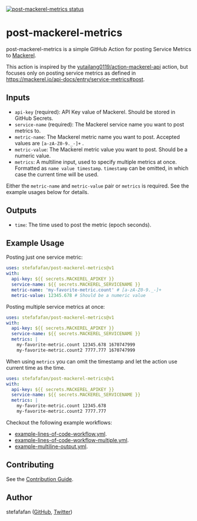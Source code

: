 <a href="https://github.com/stefafafan/post-mackerel-metrics/actions"><img alt="post-mackerel-metrics status" src="https://github.com/stefafafan/post-mackerel-metrics/workflows/build-test/badge.svg"></a>

# post-mackerel-metrics

post-mackerel-metrics is a simple GitHub Action for posting Service Metrics to [Mackerel](https://mackerel.io/).

This action is inspired by the [yutailang0119/action-mackerel-api](https://github.com/yutailang0119/action-mackerel-api) action, but focuses only on posting service metrics as defined in https://mackerel.io/api-docs/entry/service-metrics#post.

## Inputs

- `api-key` (required): API Key value of Mackerel. Should be stored in GitHub Secrets.
- `service-name` (required): The Mackerel service name you want to post metrics to.
- `metric-name`: The Mackerel metric name you want to post. Accepted values are `[a-zA-Z0-9._-]+` .
- `metric-value`: The Mackerel metric value you want to post. Should be a numeric value.
- `metrics`: A multiline input, used to specify multiple metrics at once. Formatted as `name value timestamp`. `timestamp` can be omitted, in which case the current time will be used.

Either the `metric-name` and `metric-value` pair or `metrics` is required. See the example usages below for details.

## Outputs

- `time`: The time used to post the metric (epoch seconds).

## Example Usage

Posting just one service metric:

```yaml
uses: stefafafan/post-mackerel-metrics@v1
with:
  api-key: ${{ secrets.MACKEREL_APIKEY }}
  service-name: ${{ secrets.MACKEREL_SERVICENAME }}
  metric-name: 'my-favorite-metric.count' # [a-zA-Z0-9._-]+
  metric-value: 12345.678 # Should be a numeric value
```

Posting multiple service metrics at once:

```yaml
uses: stefafafan/post-mackerel-metrics@v1
with:
  api-key: ${{ secrets.MACKEREL_APIKEY }}
  service-name: ${{ secrets.MACKEREL_SERVICENAME }}
  metrics: |
    my-favorite-metric.count 12345.678 1670747999
    my-favorite-metric.count2 7777.777 1670747999
```

When using `metrics` you can omit the timestamp and let the action use current time as the time.

```yaml
uses: stefafafan/post-mackerel-metrics@v1
with:
  api-key: ${{ secrets.MACKEREL_APIKEY }}
  service-name: ${{ secrets.MACKEREL_SERVICENAME }}
  metrics: |
    my-favorite-metric.count 12345.678
    my-favorite-metric.count2 7777.777
```

Checkout the following example workflows:

- [example-lines-of-code-workflow.yml](https://github.com/stefafafan/post-mackerel-metrics/blob/main/.github/workflows/example-lines-of-code-workflow.yml).
- [example-lines-of-code-workflow-multiple.yml](https://github.com/stefafafan/post-mackerel-metrics/blob/main/.github/workflows/example-lines-of-code-workflow-multiple.yml).
- [example-multiline-output.yml](https://github.com/stefafafan/post-mackerel-metrics/blob/main/.github/workflows/example-multiline-output.yml).

## Contributing

See the [Contribution Guide](https://github.com/stefafafan/post-mackerel-metrics/blob/main/CONTRIBUTING.md).

## Author

stefafafan ([GitHub](https://github.com/stefafafan), [Twitter](https://twitter.com/stefafafan))
